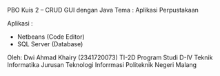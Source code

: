 PBO Kuis 2 – CRUD GUI dengan Java
Tema : Aplikasi Perpustakaan

Aplikasi : 
- Netbeans (Code Editor)
- SQL Server (Database)

Oleh:
Dwi Ahmad Khairy (2341720073)
TI-2D
Program Studi D-IV Teknik Informatika
Jurusan Teknologi Inforrmasi
Politeknik Negeri Malang
